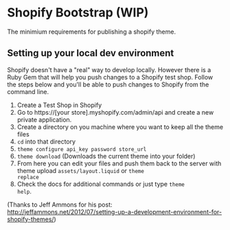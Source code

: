 # Shopify Bootstrap (WIP)
The minimium requirements for publishing a shopify theme.

## Setting up your local dev environment
Shopify doesn't have a "real" way to develop locally. However there is a Ruby Gem that will help you push changes to a Shopify test shop. Follow the steps below and you'll be able to push changes to Shopify from the command line.

1. Create a Test Shop in Shopify
2. Go to https://[your store].myshopify.com/admin/api and create a new private application.
3. Create a directory on you machine where you want to keep all the theme files
4. <code>cd</code> into that directory
5. <code>theme configure api_key password store_url</code>
6. <code>theme download</code> (Downloads the current theme into your folder)
7. From here you can edit your files and push them back to the server with theme upload <code>assets/layout.liquid</code> or <code>theme replace</code>
8. Check the docs for additional commands or just type <code>theme help</code>.

(Thanks to Jeff Ammons for his post: http://jeffammons.net/2012/07/setting-up-a-development-environment-for-shopify-themes/)
